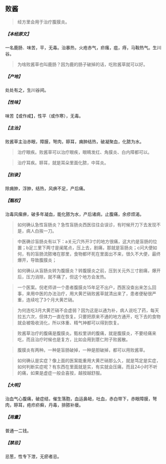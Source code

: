 ## 败酱

> 经方里会用于治疗腹膜炎。

##### 【本经原文】
一名鹿肠．味苦，平，无毒。治暴热，火疮赤气，疥瘙，疽，痔，马鞍热气。生川谷。

> 为啥败酱草也叫鹿肠？‍因为鹿的肠子破掉的话，吃败酱草就可以好。

##### 【产地】
处处有之，生川谷间。
##### 【性味】
味苦【或作咸】，性平（或作寒），无毒。
##### 【主治】
败酱草主治赤眼，障膜，弩肉，聤耳，痈肿结热，破凝聚血，化脓为水。

> 治疗眼疾。败酱草可以治疗眼疾，眼睛发红、角膜炎、白内障都可以。

> 治疗耳疾。‍‍聤耳，就是耳朵里面化脓，中耳炎。

##### 【别录】
除痈肿，浮肿，结热，风痹不足，产后痛。
##### 【甄权】
治毒风瘰痹，破多年凝血，能化脓为水，产后诸病，止腹痛，余疹烦渴。

> 如何确认急性盲肠炎？急性盲肠炎西医往往会误诊，有时候开刀下去发现不是，病人白挨一刀。

> 中医确诊盲肠炎有以下：a关元穴外开3寸的地方很痛，这大约是盲肠的位置；‍b足三里下两寸是阑尾点，压上去，剧痛，那就是盲肠炎；c问大便如何，有的盲肠流脓堵在那里，食物都坏死在里面出不来，很久不大便，最终爆开，导致腹膜炎；

> 如何确认从盲肠炎转为腹膜炎？转腹膜炎之前，压到关元外三寸剧痛，爆开后，压力消除，就不痛了，但这个地方会发热。

> 一个医案。倪老师讲一个患者腹膜炎15年足不出户，西医没查出来怎么回事，来用中医的办法治疗，用大黄芒硝败酱草就清出来了，患者便秘很严重，连续吃了3个月大黄芒硝。

> 为何连吃3月大黄芒硝不会虚弱？因为这是以通为补，病人说吃了药，每天拉五六次，但体力一直在恢复。只要把原来不通的地方通开，吃下去的食物就会被吸收消化，所以体重、精气神都可以得到恢复。

> 败酱草治疗的腹痛是腹膜炎。甄权里讲的腹痛，就是腹膜炎，不要经痛来吃，而且治疗时候也是复方，比如会用到薏仁附子败酱散。

> 腹膜炎有两种。一种是盲肠破掉，一种是胆破掉，都可以用败酱草。

> 如何确认是实症？像上面的医案能重用大黄芒硝那么久，就是笃定是实症，如何判断实症呢？有东西在里面就是实，有实就会压痛，而且24小时不听的痛，如果是虚症一般会喜按，越按越舒服。

##### 【大明】
治血气心腹痛，破症结，催生落胞，血运鼻衄，吐血，赤白带下，赤眼障膜，弩肉，聤耳，疮疖疥癣，丹毒，排脓补瘘。
##### 【用量】
普通一二钱。
##### 【禁忌】
忌葱，性专下泄，无瘀者忌。